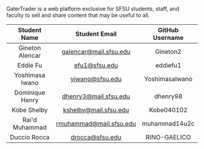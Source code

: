 GaterTrader is a web platform exclusive for SFSU students, staff, and faculty to sell and share content that may be useful to all.


| Student Name    | Student Email               | GitHub Username |
|    :---:        |     :---:                   |     :---:       |
| Gineton Alencar | galencar@mail.sfsu.edu      | Gineton2        |
| Eddie Fu        |   efu1@sfsu.edu             |   eddiefu1      |
| Yoshimasa Iwano | yiwano@sfsu.edu             |  YoshimasaIwano |
| Dominique Henry | dhenry3@mail.sfsu.edu       | dhenry98        |
| Kobe Shelby     | kshelby@mail.sfsu.edu       |  Kobe040102     |
| Rai'd Muhammad  |  rmuhammad@mail.sfsu.edu    |  muhammad14u2c  |
| Duccio Rocca    |  drocca@sfsu.edu            |  RINO-GAELICO   |

